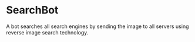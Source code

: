 # SearchBot
A bot searches all search engines by sending the image to all servers using reverse image search technology.
